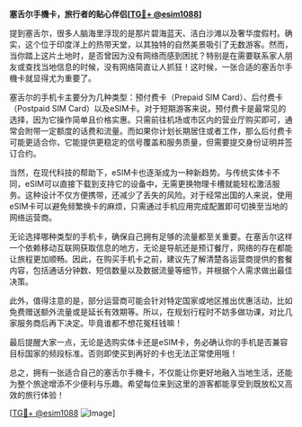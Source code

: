 **塞舌尔手機卡，旅行者的贴心伴侣[[TG💪+ @esim1088](https://t.me/s/esim1088)]**

提到塞舌尔，很多人脑海里浮现的是那片碧海蓝天、洁白沙滩以及奢华度假村。确实，这个位于印度洋上的热带天堂，以其独特的自然美景吸引了无数游客。然而，当你踏上这片土地时，是否曾因为没有网络而感到困扰？特别是在需要联系家人朋友或查找当地信息的时候，没有网络简直让人抓狂！这时候，一张合适的塞舌尔手機卡就显得尤为重要了。

塞舌尔的手机卡主要分为几种类型：预付费卡（Prepaid SIM Card）、后付费卡（Postpaid SIM Card）以及eSIM卡。对于短期游客来说，预付费卡是最常见的选择，因为它操作简单且价格实惠。只需前往机场或市区内的营业厅购买即可，通常会附带一定额度的话费和流量。而如果你计划长期居住或者工作，那么后付费卡可能更适合你，它能提供更稳定的信号覆盖和服务质量，但需要提交身份证明并签订合约。

当然，在现代科技的帮助下，eSIM卡也逐渐成为一种新趋势。与传统实体卡不同，eSIM可以直接下载到支持它的设备中，无需更换物理卡槽就能轻松激活服务。这种设计不仅方便携带，还减少了丢失的风险。对于经常出国的人来说，使用eSIM卡可以避免频繁换卡的麻烦，只需通过手机应用完成配置即可切换至当地的网络运营商。

无论选择哪种类型的手机卡，确保自己拥有足够的流量都至关重要。在塞舌尔这样一个依赖移动互联网获取信息的地方，无论是导航还是预订餐厅，网络的存在都能让旅程更加顺畅。因此，在购买手机卡之前，建议先了解清楚各运营商提供的套餐内容，包括通话分钟数、短信数量以及数据流量等细节，并根据个人需求做出最佳决策。

此外，值得注意的是，部分运营商可能会针对特定国家或地区推出优惠活动，比如免费赠送额外流量或是延长有效期等。所以，在规划行程时不妨多做功课，对比几家服务商后再下决定。毕竟谁都不想花冤枉钱嘛！

最后提醒大家一点，无论是选购实体卡还是eSIM卡，务必确认你的手机是否兼容目标国家的频段标准。否则即使买到再好的卡也无法正常使用哦！

总之，拥有一张适合自己的塞舌尔手機卡，不仅能让你更好地融入当地生活，还能为整个旅途增添不少便利与乐趣。希望每位来到这里的游客都能享受到既放松又高效的旅行体验！

[[TG💪+ @esim1088](https://t.me/s/esim1088) ![Image](https://i.postimg.cc/4NQfJmqS/Snipaste-2025-05-13-00-14-12.png)]